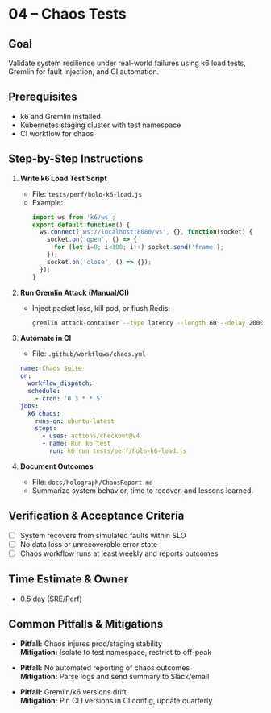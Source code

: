 # 04 – Chaos Tests

## Goal
Validate system resilience under real-world failures using k6 load tests, Gremlin for fault injection, and CI automation.

## Prerequisites
- k6 and Gremlin installed
- Kubernetes staging cluster with test namespace
- CI workflow for chaos

## Step-by-Step Instructions

1. **Write k6 Load Test Script**
   - File: `tests/perf/holo-k6-load.js`
   - Example:
     ```js
     import ws from 'k6/ws';
     export default function() {
       ws.connect('ws://localhost:8080/ws', {}, function(socket) {
         socket.on('open', () => {
           for (let i=0; i<100; i++) socket.send('frame');
         });
         socket.on('close', () => {});
       });
     }
     ```

2. **Run Gremlin Attack (Manual/CI)**
   - Inject packet loss, kill pod, or flush Redis:
     ```sh
     gremlin attack-container --type latency --length 60 --delay 2000ms --container holograph-renderer
     ```

3. **Automate in CI**
   - File: `.github/workflows/chaos.yml`
   ```yaml
   name: Chaos Suite
   on:
     workflow_dispatch:
     schedule:
       - cron: '0 3 * * 5'
   jobs:
     k6_chaos:
       runs-on: ubuntu-latest
       steps:
         - uses: actions/checkout@v4
         - name: Run k6 test
           run: k6 run tests/perf/holo-k6-load.js
   ```

4. **Document Outcomes**
   - File: `docs/holograph/ChaosReport.md`
   - Summarize system behavior, time to recover, and lessons learned.

## Verification & Acceptance Criteria
- [ ] System recovers from simulated faults within SLO
- [ ] No data loss or unrecoverable error state
- [ ] Chaos workflow runs at least weekly and reports outcomes

## Time Estimate & Owner
- 0.5 day (SRE/Perf)

## Common Pitfalls & Mitigations
- **Pitfall:** Chaos injures prod/staging stability  
  **Mitigation:** Isolate to test namespace, restrict to off-peak

- **Pitfall:** No automated reporting of chaos outcomes  
  **Mitigation:** Parse logs and send summary to Slack/email

- **Pitfall:** Gremlin/k6 versions drift  
  **Mitigation:** Pin CLI versions in CI config, update quarterly
